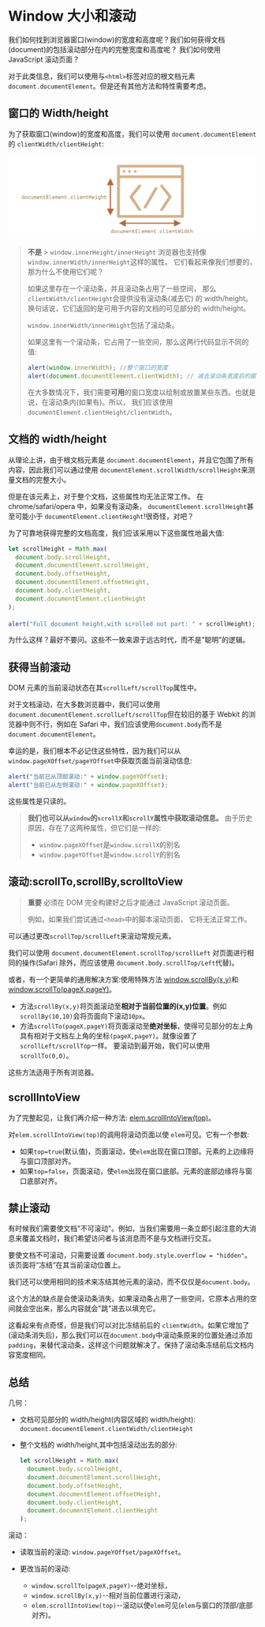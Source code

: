 # Window 大小和滚动

我们如何找到浏览器窗口(window)的宽度和高度呢？我们如何获得文档(document)的包括滚动部分在内的完整宽度和高度呢？
我们如何使用 JavaScript 滚动页面？

对于此类信息，我们可以使用与`<html>`标签对应的根文档元素`document.documentElement`。但是还有其他方法和特性需要考虑。

## 窗口的 Width/height

为了获取窗口(window)的宽度和高度，我们可以使用
`document.documentElement`的
`clientWidth/clientHeight`:

![pic](../assert/imgs/window大小和滚动1.png)

> **不是** > `window.innerHeight/innerHeight`
> 浏览器也支持像
> `window.innerWidth/innerHeight`这样的属性。
> 它们看起来像我们想要的，那为什么不使用它们呢？
>
> 如果这里存在一个滚动条，并且滚动条占用了一些空间，
> 那么`clientWidth/clientHeight`会提供没有滚动条(减去它)
> 的 width/height。换句话说，它们返回的是可用于内容的文档的可见部分的 width/height。
>
> `window.innerWidth/innerHeight`包括了滚动条。
>
> 如果这里有一个滚动条，它占用了一些空间，那么这两行代码显示不同的值:
>
> ```js
> alert(window.innerWidth); //整个窗口的宽度
> alert(document.documentElement.clientWidth); // 减去滚动条宽度后的窗口宽度
> ```
>
> 在大多数情况下，我们需要**可用**的窗口宽度以绘制或放置某些东西。也就是说，在滚动条内(如果有)。所以，
> 我们应该使用
> `documentElement.clientHeight/clientWidth`。

## 文档的 width/height

从理论上讲，由于根文档元素是
`document.documentElement`，并且它包围了所有内容，因此我们可以通过使用
`documentElement.scrollWidth/scrollHeight`来测量文档的完整大小。

但是在该元素上，对于整个文档，这些属性均无法正常工作。
在 chrome/safari/opera 中，如果没有滚动条，
`documentElement.scrollHeight`甚至可能小于
`documentElement.clientHeight`!很奇怪，对吧？

为了可靠地获得完整的文档高度，我们应该采用以下这些属性地最大值:

```js
let scrollHeight = Math.max(
  document.body.scrollHeight,
  document.documentElement.scrollHeight,
  document.body.offsetHeight,
  document.documentElement.offsetHeight,
  document.body.clientHeight,
  document.documentElement.clientHeight
);

alert("Full document height,with scrolled out part: " + scrollHeight);
```

为什么这样？最好不要问。这些不一致来源于远古时代，而不是"聪明"的逻辑。

## 获得当前滚动

DOM 元素的当前滚动状态在其`scrollLeft/scrollTop`属性中。

对于文档滚动，在大多数浏览器中，我们可以使用
`document.documentElement.scrollLeft/scrollTop`但在较旧的基于 Webkit 的浏览器中则不行，例如在 Safari 中，我们应该使用`document.body`而不是`document.documentElement`。

幸运的是，我们根本不必记住这些特性，因为我们可以从
`window.pageXOffset/pageYOffset`中获取页面当前滚动信息:

```js
alert("当前已从顶部滚动:" + window.pageYOffset);
alert("当前已从左侧滚动:" + window.pageXOffset);
```

这些属性是只读的。

> **我们也可以从`window`的`scrollX`和`scrollY`属性中获取滚动信息。**
> 由于历史原因，存在了这两种属性，但它们是一样的:
>
> - `window.pageXOffset`是`window.scrollX`的别名
> - `window.pageYOffset`是`window.scrollY`的别名

## 滚动:scrollTo,scrollBy,scrolltoView

> **重要**
> 必须在 DOM 完全构建好之后才能通过 JavaScript 滚动页面。
>
> 例如，如果我们尝试通过`<head>`中的脚本滚动页面，
> 它将无法正常工作。

可以通过更改`scrollTop/scrollLeft`来滚动常规元素。

我们可以使用
`document.documentElement.scrollTop/scrollLeft`
对页面进行相同的操作(Safari 除外，而应该使用
`document.body.scrollTop/Left`代替)。

或者，有一个更简单的通用解决方案:使用特殊方法
[window.scrollBy(x,y)](https://developer.mozilla.org/zh/docs/Web/API/Window/scrollBy)和[window.scrollTo(pageX,pageY)](https://developer.mozilla.org/zh/docs/Web/API/Window/scrollTo)。

- 方法`scrollBy(x,y)`将页面滚动至**相对于当前位置的(x,y)位置**。例如`scrollBy(10,10)`会将页面向下滚动`10px`。
- 方法`scrollTo(pageX,pageY)`将页面滚动至**绝对坐标**，使得可见部分的左上角具有相对于文档左上角的坐标`(pageX,pageY)`。就像设置了`scrollLeft/scrollTop`一样。
  要滚动到最开始，我们可以使用`scrollTo(0,0)`。

这些方法适用于所有浏览器。

## scrollIntoView

为了完整起见，让我们再介绍一种方法:
[elem.scrollIntoView(top)](https://developer.mozilla.org/zh/docs/Web/API/Element/scrollIntoView)。

对`elem.scrollIntoView(top)`的调用将滚动页面以使
`elem`可见。它有一个参数:

- 如果`top=true`(默认值)，页面滚动，使`elem`出现在窗口顶部。元素的上边缘将与窗口顶部对齐。
- 如果`top=false`，页面滚动，使`elem`出现在窗口底部。元素的底部边缘将与窗口底部对齐。

## 禁止滚动

有时候我们需要使文档"不可滚动"。例如，当我们需要用一条立即引起注意的大消息来覆盖文档时，我们希望访问者与该消息而不是与文档进行交互。

要使文档不可滚动，只需要设置
`document.body.style.overflow = "hidden"`。该页面将“冻结”在其当前滚动位置上。

我们还可以使用相同的技术来冻结其他元素的滚动，而不仅仅是`document.body`。

这个方法的缺点是会使滚动条消失。如果滚动条占用了一些空间，它原本占用的空间就会空出来，那么内容就会"跳"进去以填充它。

这看起来有点奇怪，但是我们可以对比冻结前后的
`clientWidth`。如果它增加了(滚动条消失后)，那么我们可以在`document.body`中滚动条原来的位置处通过添加
`padding`，来替代滚动条，这样这个问题就解决了。保持了滚动条冻结前后文档内容宽度相同。

## 总结

几何：

- 文档可见部分的 width/height(内容区域的 width/height):
  `document.documentElement.clientWidth/clientHeight`

- 整个文档的 width/height,其中包括滚动出去的部分:
  ```js
  let scrollHeight = Math.max(
    document.body.scrollHeight,
    document.documentElement.scrollHeight,
    document.body.offsetHeight,
    document.documentElement.offsetHeight,
    document.body.clientHeight,
    document.documentElement.clientHeight
  );
  ```

滚动：

- 读取当前的滚动:
  `window.pageYOffset/pageXOffset`。

- 更改当前的滚动:
  - `window.scrollTo(pageX,pageY)`--绝对坐标，
  - `window.scrollBy(x,y)`--相对当前位置进行滚动，
  - `elem.scrollIntoView(top)`--滚动以使`elem`可见(`elem`与窗口的顶部/底部对齐)。
